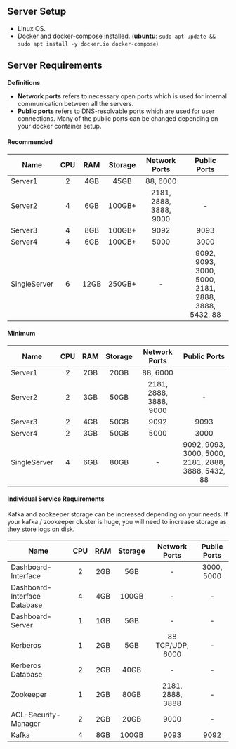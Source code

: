 ## Server Setup
- Linux OS.
- Docker and docker-compose installed. (**ubuntu**: `sudo apt update && sudo apt install -y docker.io docker-compose`)

## Server Requirements

**Definitions**
- **Network ports** refers to necessary open ports which is used for internal communication between all the servers. 
- **Public ports** refers to DNS-resolvable ports which are used for user connections. Many of the public ports can be changed depending on your docker container setup.

#### Recommended

| Name         |  CPU  |  RAM  | Storage |     Network Ports      |                    Public Ports                    |
| ------------ | :---: | :---: | :-----: | :--------------------: | :------------------------------------------------: |
| Server1      |   2   |  4GB  |  45GB   |        88, 6000        |                                                    |
| Server2      |   4   |  6GB  | 100GB+  | 2181, 2888, 3888, 9000 |                         -                          |
| Server3      |   4   |  8GB  | 100GB+  |          9092          |                        9093                        |
| Server4      |   4   |  6GB  | 100GB+  |          5000          |                        3000                        |
| SingleServer |   6   | 12GB  | 250GB+  |           -            | 9092, 9093, 3000, 5000, 2181, 2888, 3888, 5432, 88 |

#### Minimum

| Name         |  CPU  |  RAM  | Storage |     Network Ports      |                    Public Ports                    |
| ------------ | :---: | :---: | :-----: | :--------------------: | :------------------------------------------------: |
| Server1      |   2   |  2GB  |  20GB   |        88, 6000        |                                                    |
| Server2      |   2   |  3GB  |  50GB   | 2181, 2888, 3888, 9000 |                         -                          |
| Server3      |   2   |  4GB  |  50GB   |          9092          |                        9093                        |
| Server4      |   2   |  3GB  |  50GB   |          5000          |                        3000                        |
| SingleServer |   4   |  6GB  |  80GB   |           -            | 9092, 9093, 3000, 5000, 2181, 2888, 3888, 5432, 88 |

#### Individual Service Requirements
Kafka and zookeeper storage can be increased depending on your needs. If your kafka / zookeeper cluster is huge, you will need to increase storage as they store logs on disk.

| Name                         |  CPU  |  RAM  | Storage |  Network Ports   | Public Ports |
| ---------------------------- | :---: | :---: | :-----: | :--------------: | :----------: |
| Dashboard-Interface          |   2   |  2GB  |   5GB   |        -         |  3000, 5000  |
| Dashboard-Interface Database |   4   |  4GB  |  100GB  |        -         |      -       |
| Dashboard-Server             |   1   |  1GB  |   5GB   |        -         |      -       |
| Kerberos                     |   1   |  2GB  |   5GB   | 88 TCP/UDP, 6000 |      -       |
| Kerberos Database            |   2   |  2GB  |  40GB   |        -         |      -       |
| Zookeeper                    |   1   |  2GB  |  80GB   | 2181, 2888, 3888 |      -       |
| ACL-Security-Manager         |   2   |  2GB  |  20GB   |       9000       |      -       |
| Kafka                        |   4   |  8GB  |  100GB  |       9093       |     9092     |
